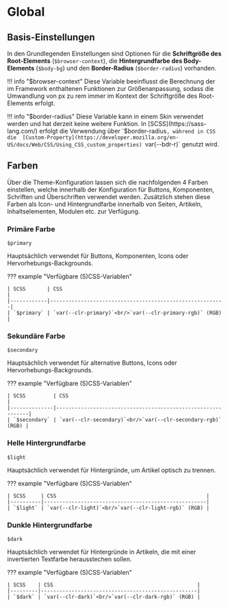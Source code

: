 # Global

## Basis-Einstellungen

In den Grundlegenden Einstellungen sind Optionen für die **Schriftgröße des Root-Elements** (`$browser-context`), die
**Hintergrundfarbe des Body-Elements** (`$body-bg`) und den **Border-Radius** (`$border-radius`) vorhanden.

!!! info "$browser-context"
    Diese Variable beeinflusst die Berechnung der im Framework enthaltenen Funktionen zur Größenanpassung, sodass die 
    Umwandlung von px zu rem immer im Kontext der Schriftgröße des Root-Elements erfolgt.

!!! info "$border-radius"
    Diese Variable kann in einem Skin verwendet werden und hat derzeit keine weitere Funktion.
    In [SCSS](https://sass-lang.com/) erfolgt die Verwendung über `$border-radius`, während in CSS die 
    [Custom-Property](https://developer.mozilla.org/en-US/docs/Web/CSS/Using_CSS_custom_properties) `var(--bdr-r)`
    genutzt wird.

## Farben

Über die Theme-Konfiguration lassen sich die nachfolgenden 4 Farben einstellen, welche innerhalb der Konfiguration für
Buttons, Komponenten, Schriften und Überschriften verwendet werden. Zusätzlich stehen diese Farben als Icon- und
Hintergrundfarbe innerhalb von Seiten, Artikeln, Inhaltselementen, Modulen etc. zur Verfügung.

### Primäre Farbe
`$primary`

Hauptsächlich verwendet für Buttons, Komponenten, Icons oder Hervorhebungs-Backgrounds.

??? example "Verfügbare (S)CSS-Variablen"
    
    | SCSS       | CSS                                                     |
    |------------|---------------------------------------------------------|
    | `$primary` | `var(--clr-primary)`<br/>`var(--clr-primary-rgb)` (RGB) |

### Sekundäre Farbe
`$secondary`

Hauptsächlich verwendet für alternative Buttons, Icons oder Hervorhebungs-Backgrounds.

??? example "Verfügbare (S)CSS-Variablen"

    | SCSS         | CSS                                                         |
    |--------------|-------------------------------------------------------------|
    | `$secondary` | `var(--clr-secondary)`<br/>`var(--clr-secondary-rgb)` (RGB) |

### Helle Hintergrundfarbe
`$light`

Hauptsächlich verwendet für Hintergründe, um Artikel optisch zu trennen.

??? example "Verfügbare (S)CSS-Variablen"
    
    | SCSS     | CSS                                                 |
    |----------|-----------------------------------------------------|
    | `$light` | `var(--clr-light)`<br/>`var(--clr-light-rgb)` (RGB) |

### Dunkle Hintergrundfarbe
`$dark`

Hauptsächlich verwendet für Hintergründe in Artikeln, die mit einer invertierten Textfarbe herausstechen sollen.

??? example "Verfügbare (S)CSS-Variablen"
    
    | SCSS    | CSS                                               |
    |---------|---------------------------------------------------|
    | `$dark` | `var(--clr-dark)`<br/>`var(--clr-dark-rgb)` (RGB) |
